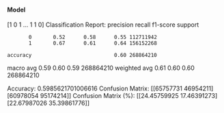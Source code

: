 #### Model
[1 0 1 ... 1 1 0]
Classification Report:
              precision    recall  f1-score   support

           0       0.52      0.58      0.55 112711942
           1       0.67      0.61      0.64 156152268

    accuracy                           0.60 268864210
   macro avg       0.59      0.60      0.59 268864210
weighted avg       0.61      0.60      0.60 268864210

Accuracy: 0.5985621701006616
Confusion Matrix:
[[65757731 46954211]
 [60978054 95174214]]
Confusion Matrix (%):
[[24.45759925 17.46391273]
 [22.67987026 35.39861776]]
